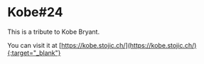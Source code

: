 # Kobe#24

This is a tribute to Kobe Bryant.

You can visit it at [https://kobe.stojic.ch/](https://kobe.stojic.ch/){:target="_blank"}
